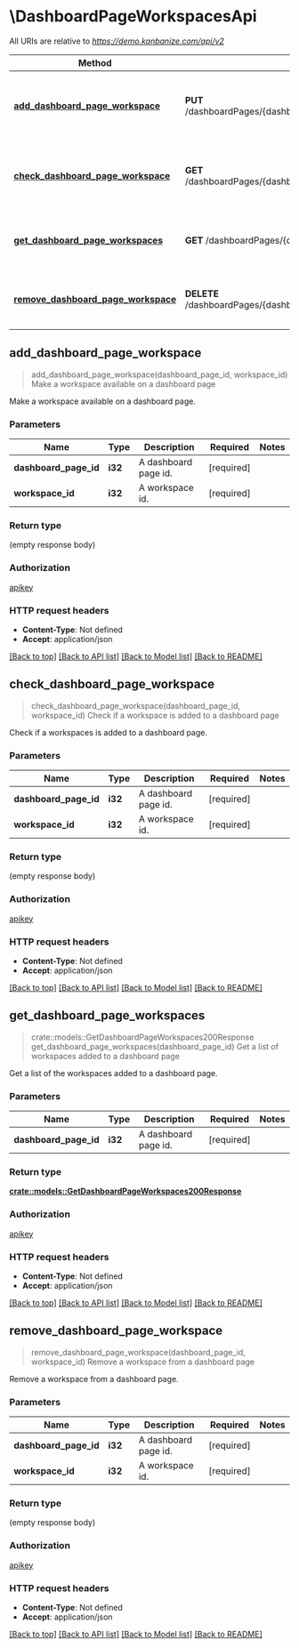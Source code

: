 # \DashboardPageWorkspacesApi

All URIs are relative to *https://demo.kanbanize.com/api/v2*

Method | HTTP request | Description
------------- | ------------- | -------------
[**add_dashboard_page_workspace**](DashboardPageWorkspacesApi.md#add_dashboard_page_workspace) | **PUT** /dashboardPages/{dashboard_page_id}/workspaces/{workspace_id} | Make a workspace available on a dashboard page
[**check_dashboard_page_workspace**](DashboardPageWorkspacesApi.md#check_dashboard_page_workspace) | **GET** /dashboardPages/{dashboard_page_id}/workspaces/{workspace_id} | Check if a workspace is added to a dashboard page
[**get_dashboard_page_workspaces**](DashboardPageWorkspacesApi.md#get_dashboard_page_workspaces) | **GET** /dashboardPages/{dashboard_page_id}/workspaces | Get a list of workspaces added to a dashboard page
[**remove_dashboard_page_workspace**](DashboardPageWorkspacesApi.md#remove_dashboard_page_workspace) | **DELETE** /dashboardPages/{dashboard_page_id}/workspaces/{workspace_id} | Remove a workspace from a dashboard page



## add_dashboard_page_workspace

> add_dashboard_page_workspace(dashboard_page_id, workspace_id)
Make a workspace available on a dashboard page

Make a workspace available on a dashboard page.

### Parameters


Name | Type | Description  | Required | Notes
------------- | ------------- | ------------- | ------------- | -------------
**dashboard_page_id** | **i32** | A dashboard page id. | [required] |
**workspace_id** | **i32** | A workspace id. | [required] |

### Return type

 (empty response body)

### Authorization

[apikey](../README.md#apikey)

### HTTP request headers

- **Content-Type**: Not defined
- **Accept**: application/json

[[Back to top]](#) [[Back to API list]](../README.md#documentation-for-api-endpoints) [[Back to Model list]](../README.md#documentation-for-models) [[Back to README]](../README.md)


## check_dashboard_page_workspace

> check_dashboard_page_workspace(dashboard_page_id, workspace_id)
Check if a workspace is added to a dashboard page

Check if a workspaces is added to a dashboard page.

### Parameters


Name | Type | Description  | Required | Notes
------------- | ------------- | ------------- | ------------- | -------------
**dashboard_page_id** | **i32** | A dashboard page id. | [required] |
**workspace_id** | **i32** | A workspace id. | [required] |

### Return type

 (empty response body)

### Authorization

[apikey](../README.md#apikey)

### HTTP request headers

- **Content-Type**: Not defined
- **Accept**: application/json

[[Back to top]](#) [[Back to API list]](../README.md#documentation-for-api-endpoints) [[Back to Model list]](../README.md#documentation-for-models) [[Back to README]](../README.md)


## get_dashboard_page_workspaces

> crate::models::GetDashboardPageWorkspaces200Response get_dashboard_page_workspaces(dashboard_page_id)
Get a list of workspaces added to a dashboard page

Get a list of the workspaces added to a dashboard page.

### Parameters


Name | Type | Description  | Required | Notes
------------- | ------------- | ------------- | ------------- | -------------
**dashboard_page_id** | **i32** | A dashboard page id. | [required] |

### Return type

[**crate::models::GetDashboardPageWorkspaces200Response**](getDashboardPageWorkspaces_200_response.md)

### Authorization

[apikey](../README.md#apikey)

### HTTP request headers

- **Content-Type**: Not defined
- **Accept**: application/json

[[Back to top]](#) [[Back to API list]](../README.md#documentation-for-api-endpoints) [[Back to Model list]](../README.md#documentation-for-models) [[Back to README]](../README.md)


## remove_dashboard_page_workspace

> remove_dashboard_page_workspace(dashboard_page_id, workspace_id)
Remove a workspace from a dashboard page

Remove a workspace from a dashboard page.

### Parameters


Name | Type | Description  | Required | Notes
------------- | ------------- | ------------- | ------------- | -------------
**dashboard_page_id** | **i32** | A dashboard page id. | [required] |
**workspace_id** | **i32** | A workspace id. | [required] |

### Return type

 (empty response body)

### Authorization

[apikey](../README.md#apikey)

### HTTP request headers

- **Content-Type**: Not defined
- **Accept**: application/json

[[Back to top]](#) [[Back to API list]](../README.md#documentation-for-api-endpoints) [[Back to Model list]](../README.md#documentation-for-models) [[Back to README]](../README.md)


